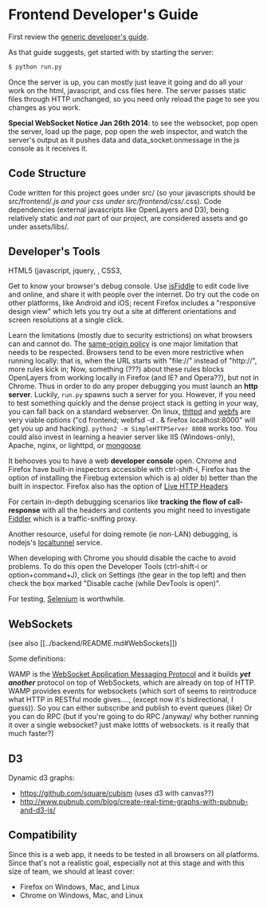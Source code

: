# Frontend Developer's Guide

First review the [generic developer's guide](../README.md).

As that guide suggests, get started with by starting the server:
```bash
$ python run.py
````

Once the server is up, you can mostly just leave it going and do all your work on the html, javascript, and css files here.
The server passes static files through HTTP unchanged, so you need only reload the page to see you changes as you work.

**Special WebSocket Notice Jan 26th 2014**: to see the websocket, pop open the server, load up the page, pop open the web inspector, and watch the server's output as it pushes data and data_socket.onmessage in the js console as it receives it.

## Code Structure
Code written for this project goes under src/ (so your javascripts should be src/frontend/*.js and your css under src/frontend/css/*.css).
Code dependencies (external javascripts like OpenLayers and D3), being relatively static and _not_ part of our project, are considered assets and go under assets/libs/.

## Developer's Tools

HTML5 (javascript, jquery, <canvas>, CSS3, <audio>, et al.) is a large and confoundingly ugly and stunningly elegant environment.

Get to know your browser's debug console. Use [jsFiddle](http://jsfiddle.net/) to edit code live and online, and share it with people over the internet.
Do try out the code on other platforms, like Android and iOS; recent Firefox includes a "responsive design view" which lets you try out a site at different orientations and screen resolutions at a single click.

Learn the limitations (mostly due to security estrictions) on what browsers can and cannot do.
The [same-origin policy](https://developer.mozilla.org/en-US/docs/Web/JavaScript/Same_origin_policy_for_JavaScript) is one major limitation that needs to be respected.
Browsers tend to be even more restrictive when running locally: that is, when the URL starts with "file://" instead of "http://", more rules kick in;
 Now, something (???) about these rules blocks OpenLayers from working locally in Firefox (and IE? and Opera??), but not in Chrome.
Thus in order to do any proper debugging you must launch an **http server**. Luckily, ```run.py``` spawns such a server for you.
However, if you need to test something quickly and the dense project stack is getting in your way, you can fall back on
a standard webserver.
On linux, [thttpd]() and [webfs](http://linux.bytesex.org/misc/webfs.html) are very viable options ("cd frontend; webfsd -d . & firefox localhost:8000" will get you up and hacking). ```python2 -m SimpleHTTPServer 8008``` works too.
You could also invest in learning a heavier server like
 IIS (Windows-only),
 Apache,
 nginx,
 or lighttpd,
 or [mongoose](https://code.google.com/p/mongoose)

It behooves you to have a web **developer console** open. Chrome and Firefox have built-in inspectors accessible with ctrl-shift-i,
Firefox has the option of installing the Firebug extension which is
 a) older b) better than the built in inspector.
Firefox also has the option of [Live HTTP Headers](https://addons.mozilla.org/en-US/firefox/addon/live-http-headers/)

For certain in-depth debugging scenarios like **tracking the flow of call-response** with all the headers and contents
you might need to investigate [Fiddler](http://fiddler2.com/) which is a traffic-sniffing proxy.

Another resource, useful for doing remote (ie non-LAN) debugging, is nodejs's [localtunnel](http://localtunnel.me/) service.

When developing with Chrome you should disable the cache to avoid problems. To do this open the Developer Tools (ctrl-shift-i or option+command+J), click on Settings (the gear in the top left) and then check the box marked "Disable cache (while DevTools is open)".

For testing, [Selenium](http://seleniumhq.org) is worthwhile.

## WebSockets
(see also [[../backend/README.md#WebSockets]])

Some definitions:

WAMP is the [WebSocket Application Messaging Protocol](http://wamp.ws/) and it builds __*yet another*__ protocol on top of WebSockets, which are already on top of HTTP.
WAMP provides events for websockets (which sort of seems to reintroduce what HTTP in RESTful mode gives...., (except now it's bidirectional, I guess)).
  So you can either subscribe and publish to event queues (like)
  Or you can do RPC (but if you're going to do RPC /anyway/ why bother running it over a single websocket? just make lottts of websockets. is it really that much faster?)

## D3

Dynamic d3 graphs:

* https://github.com/square/cubism (uses d3 with canvas??)
* http://www.pubnub.com/blog/create-real-time-graphs-with-pubnub-and-d3-js/

## Compatibility

Since this is a web app, it needs to be tested in all browsers on all platforms.
Since that's not a realistic goal, especially not at this stage and with this size of team,
we should at least cover:
* Firefox on Windows, Mac, and Linux
* Chrome on Windows, Mac, and Linux
